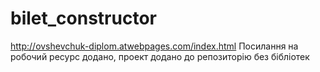 # bilet_constructor
http://ovshevchuk-diplom.atwebpages.com/index.html
Посилання на робочий ресурс додано, проект додано до репозиторію без бібліотек
